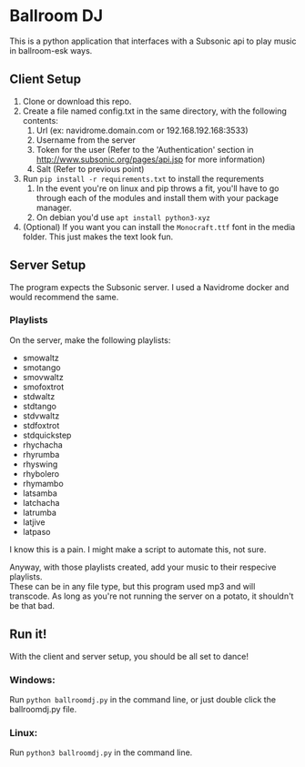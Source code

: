 # Ballroom DJ
This is a python application that interfaces with a Subsonic api to play music in ballroom-esk ways.

## Client Setup
1. Clone or download this repo. 
2. Create a file named config.txt in the same directory, with the following contents:
    1. Url (ex: navidrome.domain.com or 192.168.192.168:3533)
    2. Username from the server
    3. Token for the user (Refer to the 'Authentication' section in http://www.subsonic.org/pages/api.jsp for more information)
    4. Salt (Refer to previous point)
3. Run `pip install -r requirements.txt` to install the requrements
    1. In the event you're on linux and pip throws a fit, you'll have to go through each of the modules and install them with your package manager.
    2. On debian you'd use `apt install python3-xyz`
4. (Optional) If you want you can install the `Monocraft.ttf` font in the media folder. This just makes the text look fun.

## Server Setup
The program expects the Subsonic server. I used a Navidrome docker and would recommend the same.

### Playlists
On the server, make the following playlists:
- smowaltz
- smotango
- smovwaltz
- smofoxtrot
- stdwaltz
- stdtango
- stdvwaltz
- stdfoxtrot
- stdquickstep
- rhychacha
- rhyrumba
- rhyswing
- rhybolero
- rhymambo
- latsamba
- latchacha
- latrumba
- latjive
- latpaso

I know this is a pain. I might make a script to automate this, not sure.

Anyway, with those playlists created, add your music to their respecive playlists.  
These can be in any file type, but this program used mp3 and will transcode.
As long as you're not running the server on a potato, it shouldn't be that bad.

## Run it!
With the client and server setup, you should be all set to dance! 
### Windows:
Run `python ballroomdj.py` in the command line, or just double click the ballroomdj.py file. 
### Linux:
Run `python3 ballroomdj.py` in the command line.